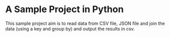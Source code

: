 # A Sample Project in Python

This sample project aim is to read data from CSV file, JSON file and join the data (using a key and group by) and output the results in csv. 
